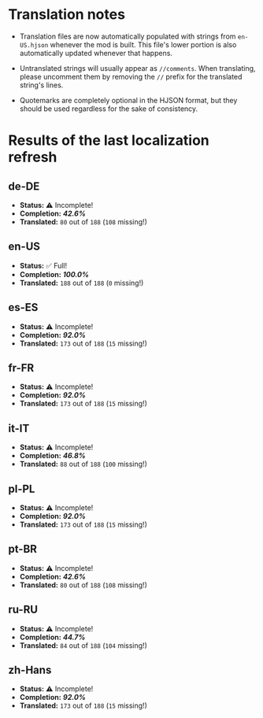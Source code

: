 # Translation notes
- Translation files are now automatically populated with strings from `en-US.hjson` whenever the mod is built. This file's lower portion is also automatically updated whenever that happens.

- Untranslated strings will usually appear as `//comments`. When translating, please uncomment them by removing the `//` prefix for the translated string's lines.

- Quotemarks are completely optional in the HJSON format, but they should be used regardless for the sake of consistency.

# Results of the last localization refresh

## de-DE
- **Status:** ⚠️ Incomplete!
- **Completion:** ***42.6%***
- **Translated:** `80` out of `188` (`108` missing!)

## en-US
- **Status:** ✅ Full!
- **Completion:** ***100.0%***
- **Translated:** `188` out of `188` (`0` missing!)

## es-ES
- **Status:** ⚠️ Incomplete!
- **Completion:** ***92.0%***
- **Translated:** `173` out of `188` (`15` missing!)

## fr-FR
- **Status:** ⚠️ Incomplete!
- **Completion:** ***92.0%***
- **Translated:** `173` out of `188` (`15` missing!)

## it-IT
- **Status:** ⚠️ Incomplete!
- **Completion:** ***46.8%***
- **Translated:** `88` out of `188` (`100` missing!)

## pl-PL
- **Status:** ⚠️ Incomplete!
- **Completion:** ***92.0%***
- **Translated:** `173` out of `188` (`15` missing!)

## pt-BR
- **Status:** ⚠️ Incomplete!
- **Completion:** ***42.6%***
- **Translated:** `80` out of `188` (`108` missing!)

## ru-RU
- **Status:** ⚠️ Incomplete!
- **Completion:** ***44.7%***
- **Translated:** `84` out of `188` (`104` missing!)

## zh-Hans
- **Status:** ⚠️ Incomplete!
- **Completion:** ***92.0%***
- **Translated:** `173` out of `188` (`15` missing!)


